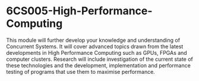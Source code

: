 # 6CS005-High-Performance-Computing
This module will further develop your knowledge and understanding of Concurrent Systems. It will cover advanced topics drawn from the latest developments in High Performance Computing such as GPUs, FPGAs and computer clusters. Research will include investigation of the current state of these technologies and the development, implementation and performance testing of programs that use them to maximise performance.
